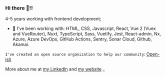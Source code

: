 ### Hi there 👋!!

4-5 years working with frontend development;

- 🚀 I've been working with: HTML, CSS, Javascript, React, Vue 2 (Vuex and VueRouter), Nuxt, TypeScript, Sass, Vuetify, Jest, React-admin, Nx, Azure, Azure DevOps, GitHub Actions, Sentry, Sonar Cloud, Github, Akamai. 

`I've created an open source organization to help our community`: [Open-ish](https://github.com/open-ish)

More about me at [my LinkedIn](https://www.linkedin.com/in/tassio-front-end/) and [my website](https://frontend-pattern.vercel.app/about)
_ 
<!--
**tassioFront/tassioFront** is a ✨ _special_ ✨ repository because its `README.md` (this file) appears on your GitHub profile.

Here are some ideas to get you started:

- 🔭 I’m currently working on awesome brazilian company: [Juntos Somos mais](https://github.com/juntossomosmais).
- 🌱 I’m currently learning ...
- 👯 I’m looking to collaborate on ...
- 🤔 I’m looking for help with ...
- 💬 Ask me about ...
- 📫 How to reach me: ...
- 😄 Pronouns: ...
- ⚡ Fun fact: ...
-->
